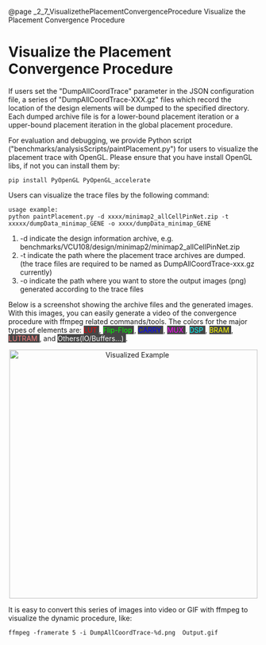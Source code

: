 @page _2_7_VisualizethePlacementConvergenceProcedure Visualize the Placement Convergence Procedure
# Visualize the Placement Convergence Procedure

If users set the "DumpAllCoordTrace" parameter in the JSON configuration file, a series of "DumpAllCoordTrace-XXX.gz" files which record the location of the design elements will be dumped to the specified directory. Each dumped archive file is for a lower-bound placement iteration or a upper-bound placement iteration in the global placement procedure.

For evaluation and debugging, we provide Python script ("benchmarks/analysisScripts/paintPlacement.py") for users to visualize the placement trace with OpenGL. Please ensure that you have install OpenGL libs, if not you can install them by:

```
pip install PyOpenGL PyOpenGL_accelerate
```

Users can visualize the trace files by the following command:

```
usage example:
python paintPlacement.py -d xxxx/minimap2_allCellPinNet.zip -t xxxxx/dumpData_minimap_GENE -o xxxx/dumpData_minimap_GENE
```

1. -d indicate the design information archive, e.g.   benchmarks/VCU108/design/minimap2/minimap2_allCellPinNet.zip
2. -t indicate the path where the placement trace archives are dumped. (the trace files are required to be named as DumpAllCoordTrace-xxx.gz currently)
3. -o indicate the path where you want to store the output images (png) generated according to the trace files

Below is a screenshot showing the archive files and the generated images. With this images, you can easily generate a video of the convergence procedure with ffmpeg related commands/tools. The colors for the major types of elements are: 
<span style="background:#464646;color:#ff0000">LUT </span>, 
<span style="background:#464646;color:#00ff00">Flip-Flop </span>, 
<span style="background:#464646;color:#0000ff">CARRY </span>, 
<span style="background:#464646;color:#ff00ff">MUX </span>, 
<span style="background:#464646;color:#00ffff">DSP </span>, 
<span style="background:#464646;color:#ffff00">BRAM </span>, 
<span style="background:#464646;color:#ff7f7f">LUTRAM </span>, 
and <span style="background:#464646;color:#ffffff">Others(IO/Buffers...) </span>.

<center>
<img src="visProc.png" align="center" alt="Visualized Example" title="Visualized Example" width="500" /> 
</center>

It is easy to convert this series of images into video or GIF with ffmpeg to visualize the dynamic procedure, like:

```
ffmpeg -framerate 5 -i DumpAllCoordTrace-%d.png  Output.gif
```